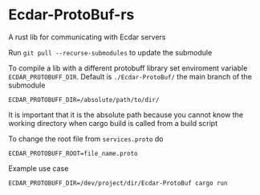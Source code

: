 # Ecdar-ProtoBuf-rs
A rust lib for communicating with Ecdar servers

Run ```git pull --recurse-submodules``` to update the submodule

To compile a lib with a different protobuff library set enviroment variable `ECDAR_PROTOBUFF_DIR`. Default is `./Ecdar-ProtoBuf/` the main branch of the submodule
```
ECDAR_PROTOBUFF_DIR=/absolute/path/to/dir/
```
It is important that it is the absolute path because you cannot know the working directory when cargo build is called from a build script


To change the root file from `services.proto` do
```
ECDAR_PROTOBUFF_ROOT=file_name.proto
```


Example use case

```
ECDAR_PROTOBUFF_DIR=/dev/project/dir/Ecdar-ProtoBuf cargo run

```



